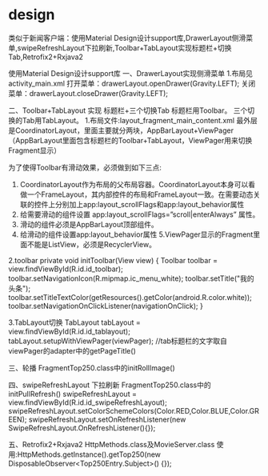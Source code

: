 # design
类似于新闻客户端：使用Material Design设计support库,DrawerLayout侧滑菜单,swipeRefreshLayout下拉刷新,Toolbar+TabLayout实现标题栏+切换Tab,Retrofix2+Rxjava2

使用Material Design设计support库
一、DrawerLayout实现侧滑菜单
1.布局见activity_main.xml
打开菜单：drawerLayout.openDrawer(Gravity.LEFT);
关闭菜单：drawerLayout.closeDrawer(Gravity.LEFT);

二、Toolbar+TabLayout 实现 标题栏+三个切换Tab
标题栏用Toolbar。
三个切换的Tab用TabLayout。 
1.布局文件:layout_fragment_main_content.xml
最外层是CoordinatorLayout，里面主要就分两块，AppBarLayout+ViewPager（AppBarLayout里面包含标题栏的Toolbar+TabLayout，ViewPager用来切换Fragment显示）

为了使得Toolbar有滑动效果，必须做到如下三点: 
1. CoordinatorLayout作为布局的父布局容器。CoordinatorLayout本身可以看做一个FrameLayout，其内部控件的布局和FrameLayout一致。在需要动态关联的控件上分别加上app:layout_scrollFlags和app:layout_behavior属性
2. 给需要滑动的组件设置 app:layout_scrollFlags=”scroll|enterAlways” 属性。 
3. 滑动的组件必须是AppBarLayout顶部组件。 
4. 给滑动的组件设置app:layout_behavior属性
5.ViewPager显示的Fragment里面不能是ListView，必须是RecyclerView。

2.toolbar
private void initToolbar(View view) {
        Toolbar toolbar = view.findViewById(R.id.id_toolbar);
        toolbar.setNavigationIcon(R.mipmap.ic_menu_white);
        toolbar.setTitle("我的头条");
        toolbar.setTitleTextColor(getResources().getColor(android.R.color.white));
        toolbar.setNavigationOnClickListener(navigationOnClick);
    }

3.TabLayout切换
	TabLayout tabLayout = view.findViewById(R.id.id_tablayout);
        tabLayout.setupWithViewPager(viewPager);
        //tab标题栏的文字取自viewPager的adapter中的getPageTitle()

三、轮播
FragmentTop250.class中的initRollImage()

四、swipeRefreshLayout 下拉刷新
FragmentTop250.class中的initPullRefresh()
swipeRefreshLayout = view.findViewById(R.id.id_swipeRefreshLayout);
        swipeRefreshLayout.setColorSchemeColors(Color.RED,Color.BLUE,Color.GREEN);
        swipeRefreshLayout.setOnRefreshListener(new SwipeRefreshLayout.OnRefreshListener(){});

五、Retrofix2+Rxjava2
HttpMethods.class及MovieServer.class
使用:HttpMethods.getInstance().getTop250(new DisposableObserver<Top250Entry.Subject>() {});
